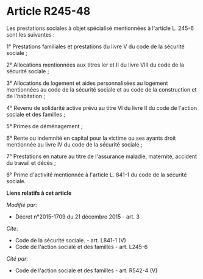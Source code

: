 # Article R245-48

Les prestations sociales à objet spécialisé mentionnées à l'article L. 245-6 sont les suivantes : 

1° Prestations familiales et prestations du livre V du code de la sécurité sociale ; 

2° Allocations mentionnées aux titres Ier et II du livre VIII du code de la sécurité sociale ; 

3° Allocations de logement et aides personnalisées au logement mentionnées au code de la sécurité sociale et au code de la
construction et de l'habitation ; 

4° Revenu de solidarité active prévu au titre VI du livre II du code de l'action sociale et des familles ; 

5° Primes de déménagement ; 

6° Rente ou indemnité en capital pour la victime ou ses ayants droit mentionnée au livre IV du code de la sécurité sociale ; 

7° Prestations en nature au titre de l'assurance maladie, maternité, accident du travail et décès ; 

8° Prime d'activité mentionnée à l'article L. 841-1 du code de la sécurité sociale.

**Liens relatifs à cet article**

_Modifié par_:

  - Décret n°2015-1709 du 21 décembre 2015 - art. 3

_Cite_:

  - Code de la sécurité sociale. - art. L841-1 (V)
  - Code de l'action sociale et des familles - art. L245-6

_Cité par_:

  - Code de l'action sociale et des familles - art. R542-4 (V)
